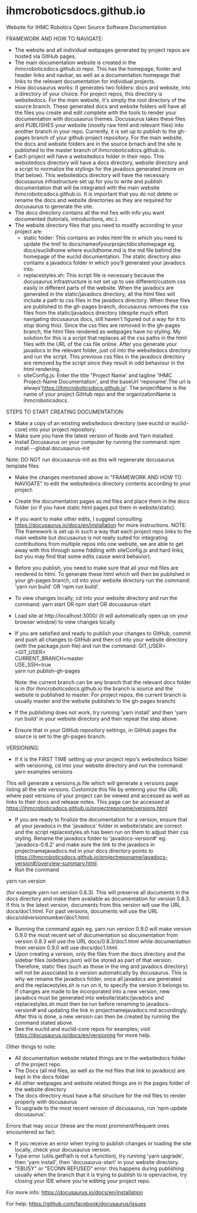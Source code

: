 # ihmcroboticsdocs.github.io
Website for IHMC Robotics Open Source Software Documentation

FRAMEWORK AND HOW TO NAVIGATE:
- The website and all individual webpages generated by project repos are hosted via GitHub pages.
- The main documentation website is created in the ihmcroboticsdocs.github.io repo. This has the homepage, footer and header links and navbar, as well as a documentation homepage that links to the relevant documentation for individual projects.
- How docusaurus works: It generates two folders: docs and website, into a directory of your choice. For project repos, this directory is websitedocs. For the main website, it's simply the root directory of the source branch. These generated docs and website folders will have all the files you create and edit complete with the tools to render your documentation with docusaurus themes. Docusaurus takes these files and PUBLISHES your website (mostly raw html and relevant files) into another branch in your repo. Currently, it is set up to publish to the gh-pages branch of your github project repository. For the main website, the docs and website folders are in the source brnach and the site is published to the master branch of ihmcroboticsdocs.github.io.
- Each project will have a websitedocs folder in their repo. This websitedocs directory will have a docs directory, website directory and a script to normalize the stylings for the javadocs generated (more on that below). This websitedocs directory will have the necessary docusaurus infrastructure set up for you to write and publish documentation that will be integrated with the main website ihmcroboticsdocs.github.io. It is important that you do not delete or rename the docs and website directories as they are required for docusaurus to generate the site.
- The docs directory contains all the md fies with info you want documented (tutorials, introductions, etc.).
- The website directory files that you need to modify according to your project are:
  - static folder: This contains an index.html file in which you need to update the href to docs/nameofyourprojectdocshomepage eg. docs/euclidhome where euclidhome.md is the md file behind the homepage of the euclid documentation. The static directory also contains a javadocs folder in which you'll generated your javadocs into.
  - replacestyles.sh: This script file is necessary because the docusaurus infrastructure is not set up to use different/custom css easily in different parts of the website. When the javadocs are generated in the static/javadocs directory, all the html files will include a path to css files in the javadocs directory. When these files are published to the gh-pages branch, docusaurus removes the css files from the static/javadocs directory (despite much effort navigating docusaurus docs, still haven't figured out a way for it to stop doing this). Since the css files are removed in the gh-pages branch, the html files rendered as webpages have no styling. My solution for this is a script that replaces all the css paths in the html files with the URL of the css file online. After you generate your javadocs in the relevant folder, just cd into the websitedocs directory and run the script. This previous css files in the javadocs directory are removed by the script since they result in odd behaviour in the html rendering.
  - siteConfig.js: Enter the title "Project Name' and tagline 'IHMC Project-Name Documentation', and the baseUrl 'reponame'.The url is always'https://ihmcroboticsdocs.github.io'. The projectName is the name of your project GitHub repo and the organizationName is ihmcroboticsdocs.

STEPS TO START CREATING DOCUMENTATION:
- Make a copy of an existing websitedocs directory (see euclid or euclid-core) into your project repository.
- Make sure you have the latest version of Node and Yarn installed.
- Install Docusaurus on your computer by running the command:
npm install --global docusaurus-init

Note: DO NOT run docusaurus-init as this will regenerate docusaurus template files

- Make the changes mentioned above in "FRAMEWORK AND HOW TO NAVIGATE" to edit the websitedocs directory contents according to your project.
- Create the documentation pages as md files and place them in the docs folder (or if you have static html pages put them in website/static).
- If you want to make other edits, I suggest consulting https://docusaurus.io/docs/en/installation for more instructions. NOTE: The framework is set up in such a way that each project repo links to the main website but docusaurus is not really suited for integrating contributions from multiple repos into one website, we are able to get away with this through some fiddling with siteConfig.js and hard links, but you may find that some edits cause weird behavior).
- Before you publish, you need to make sure that all your md files are rendered to html. To generate these html which will then be published in your gh-pages branch, cd into your website directory run the command: 'yarn run build' OR 'npm run build'.
- To view changes locally, cd into your website directory and run the command:
yarn start OR npm start OR docusaurus-start 
- Load site at http://localhost:3000/ (it will automatically open up on your browser window) to view changes locally
- If you are satisfied and ready to publish your changes to GitHub, commit and push all changes to GitHub and then cd into your website directory (with the package.json file) and run the command:
  GIT_USER=<GIT_USER> \
  CURRENT_BRANCH=master \
  USE_SSH=true \
  yarn run publish-gh-pages
  
  Note: the current branch can be any branch that the relevant docs folder is in (for ihmcroboticsdocs.github.io the branch is source and the website is published to master. For project repos, the current branch is usually master and the website publishes to the gh-pages branch)

- If the publishing does not work, try running 'yarn install' and then 'yarn run build' in your website directory and then repeat the step above.
- Ensure that in your GitHub repository settings, in GitHub pages the source is set to the gh-pages branch.

VERSIONING:
- If it is the FIRST TIME setting up your project repo's websitedocs folder with versioning, cd into your website directory and run the command:
yarn examples versions

This will generate a versions.js file which will generate a versions page listing all the site versions. Customize this file by entering your the URL where past versions of your project can be viewed and accessed as well as links to their docs and release notes. This page can be accessed at https://ihmcroboticsdocs.github.io/projectreponame/versions.html

- If you are ready to finalize the documentation for a version, ensure that all your javadocs in the 'javadocs' folder in website/static are correct and the script replacestyles.sh has been run on them to adjust their css styling. Rename the javadocs folder to 'javadocs-version#' eg. 'javadocs-0.8.2' and make sure the link to the javadocs in projectnamejavadocs.md in your docs directory points to  https://ihmcroboticsdocs.github.io/projectreponame/javadocs-version#/overview-summary.html.
- Run the command

yarn run version <version-number>

(for example yarn run version 0.8.3). This will preserve all documents in the docs directory and make them available as documentation for version 0.8.3. If this is the latest version, documents from this version will use the URL docs/doc1.html. For past versions, documents will use the URL docs/oldversionnumber/doc1.html.
- Running the command again eg. yarn run version 0.9.0 will make version 0.9.0 the most recent set of documentation so documentation from version 0.8.3 will use the URL docs/0.8.3/doc1.html while documentation from version 0.9.0 will use docs/doc1.html.
- Upon creating a version, only the files from the docs directory and the sidebar files (sidebars.json) will be stored as part of that version. Therefore, static files (such as those in the img and javadocs directory) will not be associated to a version automatically by docusaurus. This is why we rename the javadocs folder, once all javadocs are generated and the replacestyles.sh is run on it, to specify the version it belongs to. If changes are made to be incorporated into a new version, new javadocs must be generated into website/static/javadocs and replacestyles.sh must then be run before renaming to javadocs-version# and updating the link in projectnamejavadocs.md accordingly. After this is done, a new version can then be created by running the command stated above.
- See the euclid and euclid-core repos for examples; visit https://docusaurus.io/docs/en/versioning for more help.

Other things to note:
- All documentation website related things are in the websitedocs folder of the project repo.
- The Docs (all md files, as well as the md files that link to javadocs) are kept in the docs folder
- All other webpages and website related things are in the pages folder of the website directory
- The docs directory must have a flat structure for the md files to render properly with docusaurus
- To upgrade to the most recent version of docusaurus, run 'npm update docusaurus'.

Errors that may occur (these are the most prominent/frequent ones encountered so far):
- If you receive an error when trying to publish changes or loading the site locally, check your docusaurus version. 
- Type error (utils.getPath is not a function), try running 'yarn upgrade', then 'yarn install', then 'docusaurus-start' in your website directory. 
- "EBUSY" or "ECONN REFUSED" error: this happens during publishing usually when the branch that it is trying to publish to is open/active, try closing your IDE where you're editing your project repo.

For more info: https://docusaurus.io/docs/en/installation

For help: https://github.com/facebook/docusaurus/issues




